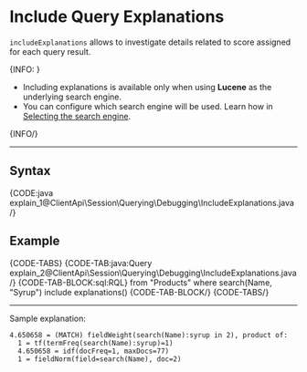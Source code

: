 # Include Query Explanations

`includeExplanations` allows to investigate details related to score assigned for each query result.

{INFO: }

* Including explanations is available only when using **Lucene** as the underlying search engine.  
* You can configure which search engine will be used. Learn how in [Selecting the search engine](../../../../indexes/search-engine/corax#selecting-the-search-engine).

{INFO/}

---

## Syntax


{CODE:java explain_1@ClientApi\Session\Querying\Debugging\IncludeExplanations.java /}

## Example

{CODE-TABS}
{CODE-TAB:java:Query explain_2@ClientApi\Session\Querying\Debugging\IncludeExplanations.java /}
{CODE-TAB-BLOCK:sql:RQL}
from "Products" 
where search(Name, "Syrup")
include explanations()
{CODE-TAB-BLOCK/}
{CODE-TABS/}

<hr />
Sample explanation:

```
4.650658 = (MATCH) fieldWeight(search(Name):syrup in 2), product of:
  1 = tf(termFreq(search(Name):syrup)=1)
  4.650658 = idf(docFreq=1, maxDocs=77)
  1 = fieldNorm(field=search(Name), doc=2)
```
